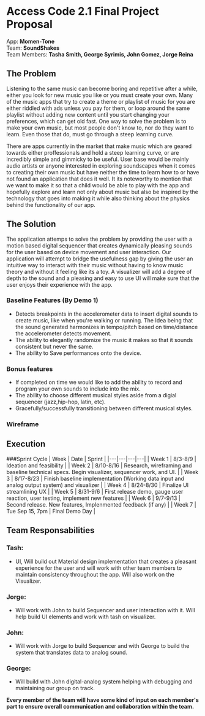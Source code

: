# Access Code 2.1 Final Project Proposal

App: **Momen-Tone**  
Team: **SoundShakes**  
Team Members: **Tasha Smith, George Syrimis, John Gomez, Jorge Reina**  

## The Problem 

Listening to the same music can become boring and repetitive after a while, either you look for new music you like or you must create your own. 
Many of the music apps that try to create a theme or playlist of music for you are either riddled with ads unless you pay for them, or loop around the same playlist without adding new content until you start changing your preferences, which can get old fast.
One way to solve the problem is to make your own music, but most people don't know to, nor do they want to learn. Even those that do, must go through a steep learning curve.

There are apps currently in the market that make music which are geared towards either proffessionals and hold a steep learning curve, or are incredibly simple and gimmicky to be useful. 
User base would be mainly audio artists or anyone interested in exploring soundscapes when it comes to creating their own music but have neither the time to learn how to or have not found an application that does it well. 
It its noteworthy to mention that we want to make it so that a child would be able to play with the app and hopefully explore and learn not only about music but also be inspired by the technology that goes into making it while also thinking about the physics behind the functionality of our app. 

## The Solution 
The application attemps to solve the problem by providing the user with a motion based digital sequencer that creates dynamically pleasing sounds for the user based on device movement and user interaction. 
Our application will attempt to bridge the usefulness gap by giving the user an intuitive way to interact with their music without having to know music theory and without it feeling like its a toy.
A visualizer will add a degree of depth to the sound and a pleasing and easy to use UI will make sure that the user enjoys their experience with the app. 

### Baseline Features (By Demo 1)
  *  Detects breakpoints in the accelerometer data to insert digital sounds to create music, like when you're walking or running. The Idea being that the sound generated harmonizes in tempo/pitch based on time/distance the accelerometer detects movement. 
  *  The ability to elegantly randomize the music it makes so that it sounds consistent but never the same.  
  *  The ability to Save performances onto the device. 
  
### Bonus features
  *  If completed on time we would like to add the ability to record and program your own sounds to include into the mix. 
  *  The ability to choose different musical styles aside from a digial sequencer (jazz,hip-hop, latin, etc). 
  *  Gracefully/successfully transitioning between different musical styles.
  
### Wireframe 

## Execution

###Sprint Cycle
| Week | Date | Sprint | 
|---|---|---|---|
| Week 1 | 8/3-8/9  | Ideation and feasibility |
| Week 2 | 8/10-8/16 | Research, wireframing and baseline technical specs. Begin visualizer, sequencer work, and UI. |
| Week 3 | 8/17-8/23 | Finish baseline implementation (Working data input and analog output system) and visualizer |
| Week 4 | 8/24-8/30 | Finalize UI streamlining UX |
| Week 5 | 8/31-9/6 | First release demo, gauge user reaction, user testing, implement new features |
| Week 6 | 9/7-9/13 | Second release. New features, Implenmented feedback (if any) |
| Week 7 | Tue Sep 15, 7pm | Final Demo Day |

## Team Responsabilities

### Tash:
  
  * UI, Will build out Material design implementation that creates a pleasant experience for the user and will work with other team members to maintain consistency throughout the app.
  Will also work on the Visualizer.
  
### Jorge:
  
  * Will work with John to build Sequencer and user interaction with it. Will help build UI elements and work with tash on visualizer.
  
### John:
  
  * Will work with Jorge to build Sequencer and with George to build the system that translates data to analog sound.
  
### George:

  * Will build with John digital-analog system helping with debugging and maintaining our group on track. 
  
**Every member of the team will have some kind of input on each member's part to ensure overall communication and collaboration within the team.**
  
  

